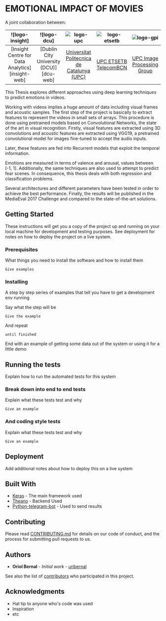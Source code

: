 # EMOTIONAL IMPACT OF MOVIES

A joint collaboration between:

| ![logo-insight] | ![logo-dcu] | ![logo-upc] | ![logo-etsetb] | ![logo-gpi] | 
|:-:|:-:|:-:|:-:|:-:|
| [Insight Centre for Data Analytics][insight-web] | [Dublin City University (DCU)][dcu-web]  |[Universitat Politecnica de Catalunya (UPC)][upc-web]   | [UPC ETSETB TelecomBCN][etsetb-web]  | [UPC Image Processing Group][gpi-web] | 



[upc-web]: http://www.upc.edu/?set_language=en 
[etsetb-web]: https://www.etsetb.upc.edu/en/ 
[gpi-web]: https://imatge.upc.edu/web/ 
[tu-wien]: https://www.tuwien.ac.at/en/
[computer-science-wien]: http://www.informatik.tuwien.ac.at/english



[logo-upc]: https://raw.githubusercontent.com/imatge-upc/saliency-2016-cvpr/master/logos/upc.jpg "Universitat Politecnica de Catalunya"
[logo-etsetb]: https://raw.githubusercontent.com/imatge-upc/saliency-2016-cvpr/master/logos/etsetb.png "ETSETB TelecomBCN"
[logo-gpi]: https://raw.githubusercontent.com/imatge-upc/saliency-2016-cvpr/master/logos/gpi.png "UPC Image Processing Group"
[tu-wien]: https://www.tuwien.ac.at/fileadmin/t/tuwien/downloads/cd/CD_2015/TU_logo.jpg "TU Wien"
[computer-science-wien]: https://www.fsinf.at/files/fak_Logo.png


This Thesis explores different approaches using deep learning techniques to predict emotions in videos.

Working with videos implies a huge amount of data including visual frames and acoustic samples. The first step of the project is basically to extract features to represent the videos in small sets of arrays. This procedure is done using pretrained models based on Convolutional Networks, the state of the art in visual recognition. Firstly, visual features are extracted using 3D convolutions and acoustic features are extracted using VGG19, a pretrained convolutional model for images fine-tuned to accept the audio inputs.

Later, these features are fed into Recurrent models that exploit the temporal information.

Emotions are measured in terms of valence and arousal, values between [-1, 1]. Additionally, the same techniques are also used to attempt to predict fear scenes. In consequence, this thesis deals with both regression and classification problems.

Several architectures and different parameters have been tested in order to achieve the best performance. Finally, the results will be published in the MediaEval 2017 Challenge and compared to the state-of-the-art solutions.



## Getting Started

These instructions will get you a copy of the project up and running on your local machine for development and testing purposes. See deployment for notes on how to deploy the project on a live system.

### Prerequisites

What things you need to install the software and how to install them

```
Give examples
```

### Installing

A step by step series of examples that tell you have to get a development env running

Say what the step will be

```
Give the example
```

And repeat

```
until finished
```

End with an example of getting some data out of the system or using it for a little demo

## Running the tests

Explain how to run the automated tests for this system

### Break down into end to end tests

Explain what these tests test and why

```
Give an example
```

### And coding style tests

Explain what these tests test and why

```
Give an example
```

## Deployment

Add additional notes about how to deploy this on a live system

## Built With

* [Keras](https://keras.io/) - The main framework used
* [Theano](http://deeplearning.net/software/theano/) - Backend Used
* [Python-telegram-bot](https://python-telegram-bot.readthedocs.io/en/latest/) - Used to send results

## Contributing

Please read [CONTRIBUTING.md](https://gist.github.com/PurpleBooth/b24679402957c63ec426) for details on our code of conduct, and the process for submitting pull requests to us.


## Authors

* **Oriol Bernal** - *Initial work* - [uribernal](https://github.com/uribernal)

See also the list of [contributors](https://github.com/your/project/contributors) who participated in this project.


## Acknowledgments

* Hat tip to anyone who's code was used
* Inspiration
* etc

